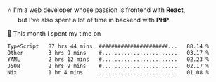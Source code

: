 ⭐ I'm a web developer whose passion is frontend with <b>React</b>,<br/>
&nbsp; &nbsp; &nbsp; but I've also spent a lot of time in backend with <b>PHP</b>.

📅 This month I spent my time on

<!--START_SECTION:waka-->

```txt
TypeScript   87 hrs 44 mins  ######################...   88.14 %
Other        3 hrs 9 mins    #........................   03.17 %
YAML         2 hrs 12 mins   #........................   02.23 %
JSON         2 hrs 9 mins    #........................   02.17 %
Nix          1 hr 4 mins     .........................   01.08 %
```

<!--END_SECTION:waka-->
